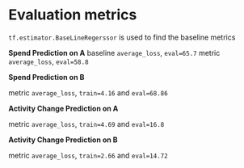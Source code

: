 # Evaluation metrics

`tf.estimator.BaseLineRegerssor` is used to find the baseline metrics

**Spend Prediction on A**
baseline `average_loss`, `eval=65.7`
metric `average_loss`, `eval=58.8`

**Spend Prediction on B**

metric `average_loss`, `train=4.16` and `eval=68.86`


**Activity Change Prediction on A**

metric `average_loss`, `train=4.69` and `eval=16.8`


**Activity Change Prediction on B**

metric `average_loss`, `train=2.66` and `eval=14.72`
